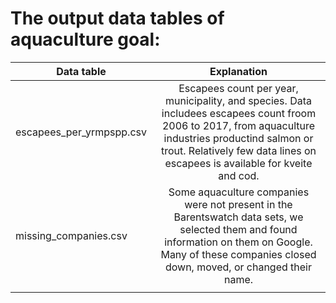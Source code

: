 # The output data tables of aquaculture goal:

| Data table     | Explanation       
| ------------- |:-------------:| 
|  escapees_per_yrmpspp.csv    | Escapees count  per year, municipality, and species. Data includees escapees count froom 2006 to 2017, from aquaculture industries productind salmon or trout. Relatively few data lines on escapees is available for kveite and cod. | 
| missing_companies.csv |  Some aquaculture companies were not present in the Barentswatch data sets, we selected them and found information on them on Google. Many of these companies closed down, moved, or changed their name.    |   
| |  |   




